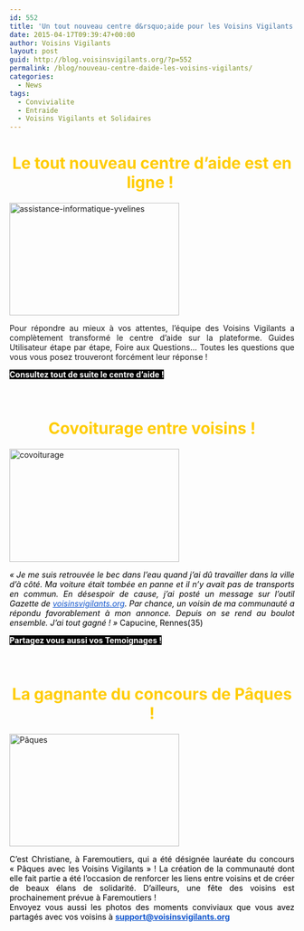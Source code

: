 ```yaml
---
id: 552
title: 'Un tout nouveau centre d&rsquo;aide pour les Voisins Vigilants !'
date: 2015-04-17T09:39:47+00:00
author: Voisins Vigilants
layout: post
guid: http://blog.voisinsvigilants.org/?p=552
permalink: /blog/nouveau-centre-daide-les-voisins-vigilants/
categories:
  - News
tags:
  - Convivialite
  - Entraide
  - Voisins Vigilants et Solidaires
---
```

<h1 style="text-align: center;">
  <span style="color: #ffcc00;">Le tout nouveau centre d&rsquo;aide est en ligne ! </span>
</h1>

<p style="text-align: justify;">
  <img class="alignleft wp-image-553 size-medium" src="http://blog.voisinsvigilants.org/wp-content/uploads/2015/04/assistance-informatique-yvelines-300x199.jpg" alt="assistance-informatique-yvelines" width="300" height="199" />
</p>

<p style="text-align: justify;">
  Pour répondre au mieux à vos attentes, l&rsquo;équipe des Voisins Vigilants a complètement transformé le centre d&rsquo;aide sur la plateforme. Guides Utilisateur étape par étape, Foire aux Questions&#8230; Toutes les questions que vous vous posez trouveront forcément leur réponse !
</p>

<p style="text-align: justify;">
  <span style="color: #ffffff; background-color: #000000;"><strong><a href="http://www.voisinsvigilants.org/helpcenter"><span style="color: #ffffff; background-color: #000000;">Consultez tout de suite le centre d&rsquo;aide !</span></a></strong></span>
</p>

&nbsp;

<h1 style="text-align: center;">
  <span style="color: #ffcc00;">Covoiturage entre voisins !</span>
</h1>

<p style="text-align: justify;">
  <a href="http://blog.voisinsvigilants.org/wp-content/uploads/2015/04/covoiturage.jpg"><img class="alignleft wp-image-557 size-medium" src="http://blog.voisinsvigilants.org/wp-content/uploads/2015/04/covoiturage-300x200.jpg" alt="covoiturage" width="300" height="200" /></a>
</p>

<p style="text-align: justify;">
  <em style="color: #000000;">« Je me suis retrouvée le bec dans l&rsquo;eau quand j&rsquo;ai dû travailler dans la ville d&rsquo;à côté. Ma voiture était tombée en panne et il n&rsquo;y avait pas de transports en commun. En désespoir de cause, j&rsquo;ai posté un message sur l&rsquo;outil Gazette de <a style="color: #1155cc;" href="http://voisinsvigilants.org/" target="_blank">voisinsvigilants.org</a>. Par chance, un voisin de ma communauté a répondu favorablement à mon annonce. Depuis on se rend au boulot ensemble. J&rsquo;ai tout gagné ! » </em><span style="color: #000000;">Capucine, Rennes(35)</span>
</p>

<p style="text-align: justify;">
  <strong><span style="color: #ffffff; background-color: #000000;"><a href="http://www.voisinsvigilants.org/helpcenter/feedback" target="_blank"><span style="color: #ffffff; background-color: #000000;">Partagez vous aussi vos Temoignages !</span></a></span></strong>
</p>

&nbsp;

<h1 style="text-align: center;">
  <span style="color: #ffcc00;">La gagnante du concours de Pâques !</span>
</h1>

[<img class="alignleft wp-image-558 size-medium" src="http://blog.voisinsvigilants.org/wp-content/uploads/2015/04/Pâques-300x199.jpg" alt="Pâques" width="300" height="199" />](http://blog.voisinsvigilants.org/wp-content/uploads/2015/04/Pâques.jpg)

<div style="color: #000000;">
  <div style="text-align: justify;">
    C&rsquo;est Christiane, à Faremoutiers, qui a été désignée lauréate du concours &laquo;&nbsp;Pâques avec les Voisins Vigilants&nbsp;&raquo; ! La création de la communauté dont elle fait partie a été l&rsquo;occasion de renforcer les liens entre voisins et de créer de beaux élans de solidarité. D&rsquo;ailleurs, une fête des voisins est prochainement prévue à Faremoutiers !
  </div>
  
  <div style="text-align: justify;">
    Envoyez vous aussi les photos des moments conviviaux que vous avez partagés avec vos voisins à <strong><a style="color: #1155cc;" href="mailto:support@voisinsvigilants.org" target="_blank">support@voisinsvigilants.org</a></strong>
  </div>
</div>

<div style="color: #000000;">
</div>

<div style="color: #000000;">
</div>

<div style="color: #000000;">
</div>

<div style="color: #000000;">
</div>

<div style="color: #000000;">
</div>
